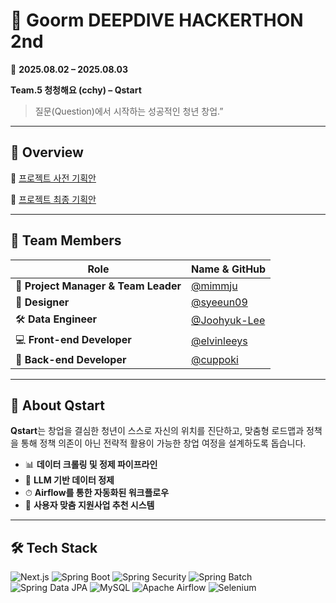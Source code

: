 # 🚀 Goorm DEEPDIVE HACKERTHON 2nd  
📅 **2025.08.02 – 2025.08.03**  

**Team.5 청청해요 (cchy) – Qstart**  
> 질문(Question)에서 시작하는 성공적인 청년 창업.”  

---

## 📌 Overview  
🔗 [프로젝트 사전 기획안](https://www.notion.so/22d418d298d680f2ada5c88d7678027d)

🔗 [프로젝트 최종 기획안](https://www.notion.so/240418d298d6801a821bc118d4d7ff06)

---

## 👥 Team Members

| Role | Name & GitHub |
|------|---------------|
| 🧭 **Project Manager & Team Leader** | [@mimmju](https://github.com/mimmju) |
| 🎨 **Designer** | [@syeeun09](https://github.com/syeeun09) |
| 🛠️ **Data Engineer** | [@Joohyuk-Lee](https://github.com/Joohyuk-Lee) |
| 💻 **Front-end Developer** | [@elvinleeys](https://github.com/elvinleeys) |
| 🔧 **Back-end Developer** | [@cuppoki](https://github.com/cuppoki) |

---

## 🌱 About Qstart

**Qstart**는 창업을 결심한 청년이 스스로 자신의 위치를 진단하고, 맞춤형 로드맵과 정책을 통해 정책 의존이 아닌 전략적 활용이 가능한 창업 여정을 설계하도록 돕습니다.


- 📊 **데이터 크롤링 및 정제 파이프라인**
- 🤖 **LLM 기반 데이터 정제**
- ⏱ **Airflow를 통한 자동화된 워크플로우**
- 🧠 **사용자 맞춤 지원사업 추천 시스템**

---

## 🛠 Tech Stack
![Next.js](https://img.shields.io/badge/Next.js-000000?style=for-the-badge&logo=next.js&logoColor=white)
![Spring Boot](https://img.shields.io/badge/SpringBoot-6DB33F?style=for-the-badge&logo=springboot&logoColor=white)
![Spring Security](https://img.shields.io/badge/Spring%20Security-6DB33F?style=for-the-badge&logo=spring&logoColor=white)
![Spring Batch](https://img.shields.io/badge/Spring%20Batch-6DB33F?style=for-the-badge&logo=spring&logoColor=white)
![Spring Data JPA](https://img.shields.io/badge/Spring%20Data%20JPA-6DB33F?style=for-the-badge&logo=spring&logoColor=white)
![MySQL](https://img.shields.io/badge/MySQL-4479A1?style=for-the-badge&logo=mysql&logoColor=white)
![Apache Airflow](https://img.shields.io/badge/Airflow-017CEE?style=for-the-badge&logo=apache-airflow&logoColor=white)
![Selenium](https://img.shields.io/badge/Selenium-43B02A?style=for-the-badge&logo=selenium&logoColor=white)
